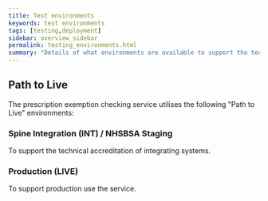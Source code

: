 ```yaml
---
title: Test environments
keywords: test environments
tags: [testing,deployment]
sidebar: overview_sidebar
permalink: testing_environments.html
summary: "Details of what environments are available to support the technical accreditation and solution assurance process"
---
```


## Path to Live ##

The prescription exemption checking service utilises the following "Path to Live" environments:

### Spine Integration (INT) / NHSBSA Staging ###

To support the technical accreditation of integrating systems.

### Production (LIVE) ###

To support production use the service.

